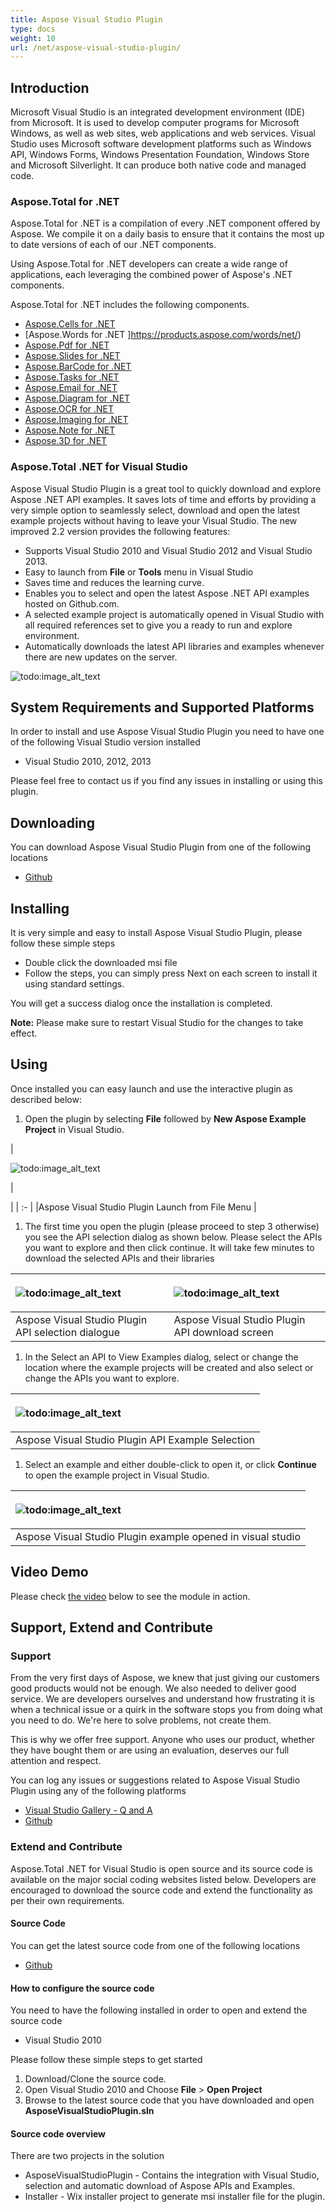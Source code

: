 ```yaml
---
title: Aspose Visual Studio Plugin
type: docs
weight: 10
url: /net/aspose-visual-studio-plugin/
---
```


## **Introduction**
Microsoft Visual Studio is an integrated development environment (IDE) from Microsoft. It is used to develop computer programs for Microsoft Windows, as well as web sites, web applications and web services. Visual Studio uses Microsoft software development platforms such as Windows API, Windows Forms, Windows Presentation Foundation, Windows Store and Microsoft Silverlight. It can produce both native code and managed code.
### **Aspose.Total for .NET**
Aspose.Total for .NET is a compilation of every .NET component offered by Aspose. We compile it on a daily basis to ensure that it contains the most up to date versions of each of our .NET components.

Using Aspose.Total for .NET developers can create a wide range of applications, each leveraging the combined power of Aspose's .NET components.

Aspose.Total for .NET includes the following components.

- [Aspose.Cells for .NET ](https://products.aspose.com/cells/net/)
- [Aspose.Words for .NET ]https://products.aspose.com/words/net/)
- [Aspose.Pdf for .NET ](https://products.aspose.com/pdf/net/)
- [Aspose.Slides for .NET ](https://products.aspose.com/slides/net/)
- [Aspose.BarCode for .NET ](https://products.aspose.com/barcode/net/)
- [Aspose.Tasks for .NET ](https://products.aspose.com/tasks/net/)
- [Aspose.Email for .NET ](https://products.aspose.com/total/net/)
- [Aspose.Diagram for .NET ](https://products.aspose.com/diagram/net/)
- [Aspose.OCR for .NET ](https://products.aspose.com/ocr/net/)
- [Aspose.Imaging for .NET ](https://products.aspose.com/imaging/net/)
- [Aspose.Note for .NET ](https://products.aspose.com/note/net/)
- [Aspose.3D for .NET ](https://products.aspose.com/3d/net/)
### **Aspose.Total .NET for Visual Studio**
Aspose Visual Studio Plugin is a great tool to quickly download and explore Aspose .NET API examples. It saves lots of time and efforts by providing a very simple option to seamlessly select, download and open the latest example projects without having to leave your Visual Studio. The new improved 2.2 version provides the following features:

- Supports Visual Studio 2010 and Visual Studio 2012 and Visual Studio 2013.
- Easy to launch from **File** or **Tools** menu in Visual Studio
- Saves time and reduces the learning curve.
- Enables you to select and open the latest Aspose .NET API examples hosted on Github.com.
- A selected example project is automatically opened in Visual Studio with all required references set to give you a ready to run and explore environment.
- Automatically downloads the latest API libraries and examples whenever there are new updates on the server.

![todo:image_alt_text](aspose-visual-studio-plugin_1)
## **System Requirements and Supported Platforms**
In order to install and use Aspose Visual Studio Plugin you need to have one of the following Visual Studio version installed

- Visual Studio 2010, 2012, 2013

Please feel free to contact us if you find any issues in installing or using this plugin.
## **Downloading**
You can download Aspose Visual Studio Plugin from one of the following locations
- [Github ](https://github.com/aspose-total/Aspose.Total-for-.NET/releases)
## **Installing**
It is very simple and easy to install Aspose Visual Studio Plugin, please follow these simple steps

- Double click the downloaded msi file
- Follow the steps, you can simply press Next on each screen to install it using standard settings.

You will get a success dialog once the installation is completed.

**Note:** Please make sure to restart Visual Studio for the changes to take effect.
## **Using**
Once installed you can easy launch and use the interactive plugin as described below:

1. Open the plugin by selecting **File** followed by **New Aspose Example Project** in Visual Studio. 

|<p>![todo:image_alt_text](aspose-visual-studio-plugin_2.png)</p><p>| </p>|
| :- |
|Aspose Visual Studio Plugin Launch from File Menu |
1. The first time you open the plugin (please proceed to step 3 otherwise) you see the API selection dialog as shown below. Please select the APIs you want to explore and then click continue. It will take few minutes to download the selected APIs and their libraries 

|<p>![todo:image_alt_text](aspose-visual-studio-plugin_3)</p><p></p>|<p>![todo:image_alt_text](aspose-visual-studio-plugin_4)</p><p></p>|
| :- | :- |
|Aspose Visual Studio Plugin API selection dialogue |Aspose Visual Studio Plugin API download screen |
1. In the Select an API to View Examples dialog, select or change the location where the example projects will be created and also select or change the APIs you want to explore. 

|<p>![todo:image_alt_text](aspose-visual-studio-plugin_5)</p><p></p>|
| :- |
|Aspose Visual Studio Plugin API Example Selection |
1. Select an example and either double-click to open it, or click **Continue** to open the example project in Visual Studio. 

|<p>![todo:image_alt_text](aspose-visual-studio-plugin_6)</p><p></p>|
| :- |
|Aspose Visual Studio Plugin example opened in visual studio |
## **Video Demo**
Please check [the video](https://www.youtube.com/watch?v=3nfMDRFj5P4) below to see the module in action.
## **Support, Extend and Contribute**
### **Support**
From the very first days of Aspose, we knew that just giving our customers good products would not be enough. We also needed to deliver good service. We are developers ourselves and understand how frustrating it is when a technical issue or a quirk in the software stops you from doing what you need to do. We're here to solve problems, not create them.

This is why we offer free support. Anyone who uses our product, whether they have bought them or are using an evaluation, deserves our full attention and respect.

You can log any issues or suggestions related to Aspose Visual Studio Plugin using any of the following platforms

- [Visual Studio Gallery - Q and A](https://docs.microsoft.com/en-us/azure/devops/marketplace/faq-extensions?view=azure-devops)
- [Github ](https://github.com/aspose-total/Aspose.Total-for-.NET/issues)

### **Extend and Contribute**
Aspose.Total .NET for Visual Studio is open source and its source code is available on the major social coding websites listed below. Developers are encouraged to download the source code and extend the functionality as per their own requirements.
#### **Source Code**
You can get the latest source code from one of the following locations

- [Github ](https://github.com/aspose-total/Aspose.Total-for-.NET)

#### **How to configure the source code**
You need to have the following installed in order to open and extend the source code

- Visual Studio 2010

Please follow these simple steps to get started

1. Download/Clone the source code.
1. Open Visual Studio 2010 and Choose **File** > **Open Project**
1. Browse to the latest source code that you have downloaded and open **AsposeVisualStudioPlugin.sln**
#### **Source code overview**
There are two projects in the solution

- AsposeVisualStudioPlugin - Contains the integration with Visual Studio, selection and automatic download of Aspose APIs and Examples.
- Installer - Wix installer project to generate msi installer file for the plugin.
